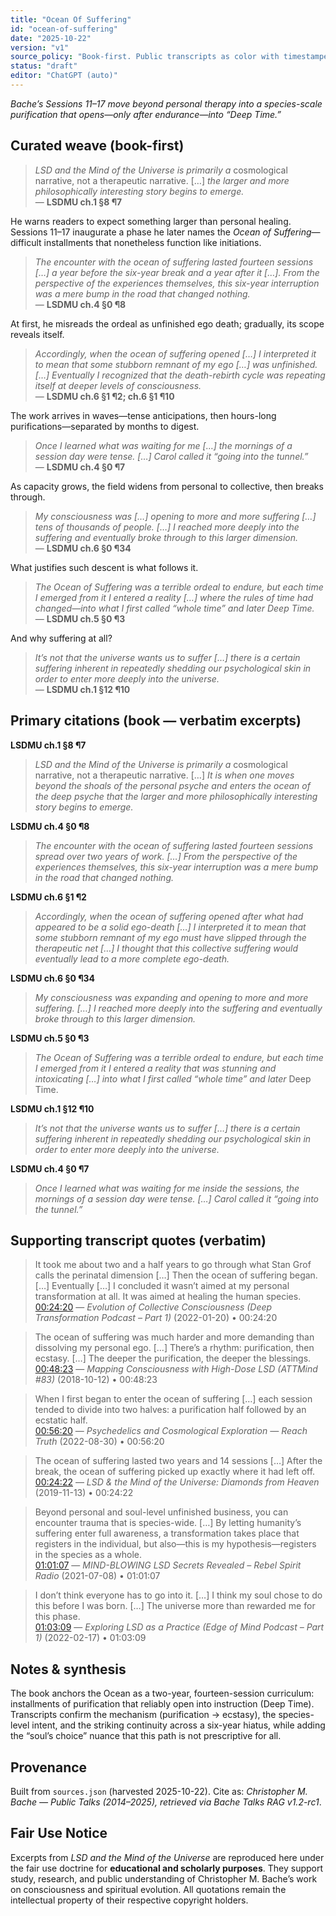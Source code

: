 ```yaml
---
title: "Ocean Of Suffering"
id: "ocean-of-suffering"
date: "2025-10-22"
version: "v1"
source_policy: "Book-first. Public transcripts as color with timestamped links."
status: "draft"
editor: "ChatGPT (auto)"
---
```


*Bache’s Sessions 11–17 move beyond personal therapy into a species-scale purification that opens—only after endurance—into “Deep Time.”*

## Curated weave (book-first)

> *LSD and the Mind of the Universe is primarily a* cosmological narrative, not a therapeutic narrative. […] *the larger and more philosophically interesting story begins to emerge.*  
— **LSDMU ch.1 §8 ¶7**

He warns readers to expect something larger than personal healing. Sessions 11–17 inaugurate a phase he later names the *Ocean of Suffering*—difficult installments that nonetheless function like initiations.

> *The encounter with the ocean of suffering lasted fourteen sessions […] a year before the six-year break and a year after it […]. From the perspective of the experiences themselves, this six-year interruption was a mere bump in the road that changed nothing.*  
— **LSDMU ch.4 §0 ¶8**

At first, he misreads the ordeal as unfinished ego death; gradually, its scope reveals itself.

> *Accordingly, when the ocean of suffering opened […] I interpreted it to mean that some stubborn remnant of my ego […] was unfinished. […] Eventually I recognized that the death-rebirth cycle was repeating itself at deeper levels of consciousness.*  
— **LSDMU ch.6 §1 ¶2; ch.6 §1 ¶10** 

The work arrives in waves—tense anticipations, then hours-long purifications—separated by months to digest.

> *Once I learned what was waiting for me […] the mornings of a session day were tense. […] Carol called it “going into the tunnel.”*  
— **LSDMU ch.4 §0 ¶7**

As capacity grows, the field widens from personal to collective, then breaks through.

> *My consciousness was […] opening to more and more suffering […] tens of thousands of people. […] I reached more deeply into the suffering and eventually broke through to this larger dimension.*  
— **LSDMU ch.6 §0 ¶34**

What justifies such descent is what follows it.

> *The Ocean of Suffering was a terrible ordeal to endure, but each time I emerged from it I entered a reality […] where the rules of time had changed—into what I first called “whole time” and later Deep Time.*  
— **LSDMU ch.5 §0 ¶3**

And why suffering at all?

> *It’s not that the universe wants us to suffer […] there is a certain suffering inherent in repeatedly shedding our psychological skin in order to enter more deeply into the universe.*  
— **LSDMU ch.1 §12 ¶10**

## Primary citations (book — verbatim excerpts)

**LSDMU ch.1 §8 ¶7**  
> *LSD and the Mind of the Universe is primarily a* cosmological narrative, not a therapeutic narrative. […] *It is when one moves beyond the shoals of the personal psyche and enters the ocean of the deep psyche that the larger and more philosophically interesting story begins to emerge.*

**LSDMU ch.4 §0 ¶8**  
> *The encounter with the ocean of suffering lasted fourteen sessions spread over two years of work. […] From the perspective of the experiences themselves, this six-year interruption was a mere bump in the road that changed nothing.*

**LSDMU ch.6 §1 ¶2**  
> *Accordingly, when the ocean of suffering opened after what had appeared to be a solid ego-death […] I interpreted it to mean that some stubborn remnant of my ego must have slipped through the therapeutic net […] I thought that this collective suffering would eventually lead to a more complete ego-death.*

**LSDMU ch.6 §0 ¶34**  
> *My consciousness was expanding and opening to more and more suffering. […] I reached more deeply into the suffering and eventually broke through to this larger dimension.*

**LSDMU ch.5 §0 ¶3**  
> *The Ocean of Suffering was a terrible ordeal to endure, but each time I emerged from it I entered a reality that was stunning and intoxicating […] into what I first called “whole time” and later* Deep Time.

**LSDMU ch.1 §12 ¶10**  
> *It’s not that the universe wants us to suffer […] there is a certain suffering inherent in repeatedly shedding our psychological skin in order to enter more deeply into the universe.*

**LSDMU ch.4 §0 ¶7**  
> *Once I learned what was waiting for me inside the sessions, the mornings of a session day were tense. […] Carol called it “going into the tunnel.”*

## Supporting transcript quotes (verbatim)

> It took me about two and a half years to go through what Stan Grof calls the perinatal dimension […] Then the ocean of suffering began. […] Eventually […] I concluded it wasn’t aimed at my personal transformation at all. It was aimed at healing the human species.  
[00:24:20](https://youtu.be/-2NMOMvRkYE?t=1460) — *Evolution of Collective Consciousness (Deep Transformation Podcast – Part 1)* (2022-01-20) • 00:24:20

> The ocean of suffering was much harder and more demanding than dissolving my personal ego. […] There’s a rhythm: purification, then ecstasy. […] The deeper the purification, the deeper the blessings.  
[00:48:23](https://youtu.be/L3D_fSr75u8?t=2903) — *Mapping Consciousness with High-Dose LSD (ATTMind #83)* (2018-10-12) • 00:48:23

> When I first began to enter the ocean of suffering […] each session tended to divide into two halves: a purification half followed by an ecstatic half.  
[00:56:20](https://youtu.be/FEQ8ony19sk?t=3380) — *Psychedelics and Cosmological Exploration — Reach Truth* (2022-08-30) • 00:56:20

> The ocean of suffering lasted two years and 14 sessions […] After the break, the ocean of suffering picked up exactly where it had left off.  
[00:24:22](https://youtu.be/uHn8lzYNXyE?t=1462) — *LSD & the Mind of the Universe: Diamonds from Heaven* (2019-11-13) • 00:24:22

> Beyond personal and soul-level unfinished business, you can encounter trauma that is species-wide. […] By letting humanity’s suffering enter full awareness, a transformation takes place that registers in the individual, but also—this is my hypothesis—registers in the species as a whole.  
[01:01:07](https://youtu.be/Qfet06ORfwY?t=3667) — *MIND-BLOWING LSD Secrets Revealed – Rebel Spirit Radio* (2021-07-08) • 01:01:07

> I don’t think everyone has to go into it. […] I think my soul chose to do this before I was born. […] The universe more than rewarded me for this phase.  
[01:03:09](https://youtu.be/eV86_iSTEbU?t=3789) — *Exploring LSD as a Practice (Edge of Mind Podcast – Part 1)* (2022-02-17) • 01:03:09

## Notes & synthesis
The book anchors the Ocean as a two-year, fourteen-session curriculum: installments of purification that reliably open into instruction (Deep Time). Transcripts confirm the mechanism (purification → ecstasy), the species-level intent, and the striking continuity across a six-year hiatus, while adding the “soul’s choice” nuance that this path is not prescriptive for all.

## Provenance
Built from `sources.json` (harvested 2025-10-22). Cite as: *Christopher M. Bache — Public Talks (2014–2025), retrieved via Bache Talks RAG v1.2-rc1*.

## Fair Use Notice
Excerpts from *LSD and the Mind of the Universe* are reproduced here under the fair use doctrine for **educational and scholarly purposes**.
They support study, research, and public understanding of Christopher M. Bache’s work on consciousness and spiritual evolution.
All quotations remain the intellectual property of their respective copyright holders.
